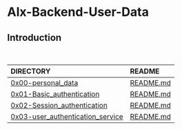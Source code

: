 # Alx-Backend-User-Data

## Introduction

<br/>

| DIRECTORY | README |
| :--- | :--- |
|[0x00-personal_data](https://github.com/lulu994/alx-backend-user-data/tree/master/0x00-personal_data) | [README.md](https://github.com/lulu994/alx-backend-user-data/blob/master/0x00-personal_data/README.md)|
|[0x01-Basic_authentication](https://github.com/lulu994/alx-backend-user-data/tree/master/0x01-Basic_authentication) | [README.md](https://github.com/lulu994/alx-backend-user-data/blob/master/0x01-Basic_authentication/README.md)|
|[0x02-Session_authentication](https://github.com/lulu994/alx-backend-user-data/tree/master/0x02-Session_authentication) | [README.md](https://github.com/lulu994/alx-backend-user-data/blob/master/0x02-Session_authentication/README.md)|
|[0x03-user_authentication_service](https://github.com/lulu994/alx-backend-user-data/tree/master/0x03-user_authentication_service) | [README.md](https://github.com/lulu994/alx-backend-user-data/blob/master/0x03-user_authentication_service/README.md)|

